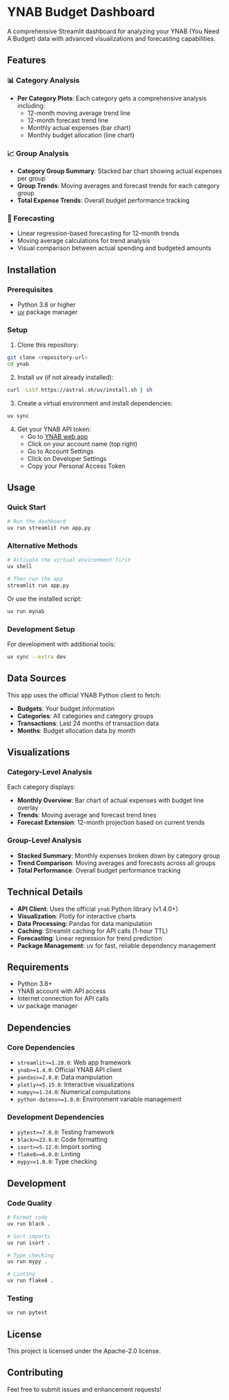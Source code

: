 # YNAB Budget Dashboard

A comprehensive Streamlit dashboard for analyzing your YNAB (You Need A Budget) data with advanced visualizations and forecasting capabilities.

## Features

### 📊 Category Analysis
- **Per Category Plots**: Each category gets a comprehensive analysis including:
  - 12-month moving average trend line
  - 12-month forecast trend line
  - Monthly actual expenses (bar chart)
  - Monthly budget allocation (line chart)

### 📈 Group Analysis
- **Category Group Summary**: Stacked bar chart showing actual expenses per group
- **Group Trends**: Moving averages and forecast trends for each category group
- **Total Expense Trends**: Overall budget performance tracking

### 🔮 Forecasting
- Linear regression-based forecasting for 12-month trends
- Moving average calculations for trend analysis
- Visual comparison between actual spending and budgeted amounts

## Installation

### Prerequisites
- Python 3.8 or higher
- [uv](https://docs.astral.sh/uv/) package manager

### Setup

1. Clone this repository:
```bash
git clone <repository-url>
cd ynab
```

2. Install uv (if not already installed):
```bash
curl -LsSf https://astral.sh/uv/install.sh | sh
```

3. Create a virtual environment and install dependencies:
```bash
uv sync
```

4. Get your YNAB API token:
   - Go to [YNAB web app](https://app.youneedabudget.com/)
   - Click on your account name (top right)
   - Go to Account Settings
   - Click on Developer Settings
   - Copy your Personal Access Token

## Usage

### Quick Start
```bash
# Run the dashboard
uv run streamlit run app.py
```

### Alternative Methods
```bash
# Activate the virtual environment first
uv shell

# Then run the app
streamlit run app.py
```

Or use the installed script:
```bash
uv run mynab
```

### Development Setup
For development with additional tools:
```bash
uv sync --extra dev
```

## Data Sources

This app uses the official YNAB Python client to fetch:
- **Budgets**: Your budget information
- **Categories**: All categories and category groups
- **Transactions**: Last 24 months of transaction data
- **Months**: Budget allocation data by month

## Visualizations

### Category-Level Analysis
Each category displays:
- **Monthly Overview**: Bar chart of actual expenses with budget line overlay
- **Trends**: Moving average and forecast trend lines
- **Forecast Extension**: 12-month projection based on current trends

### Group-Level Analysis
- **Stacked Summary**: Monthly expenses broken down by category group
- **Trend Comparison**: Moving averages and forecasts across all groups
- **Total Performance**: Overall budget performance tracking

## Technical Details

- **API Client**: Uses the official `ynab` Python library (v1.4.0+)
- **Visualization**: Plotly for interactive charts
- **Data Processing**: Pandas for data manipulation
- **Caching**: Streamlit caching for API calls (1-hour TTL)
- **Forecasting**: Linear regression for trend prediction
- **Package Management**: uv for fast, reliable dependency management

## Requirements

- Python 3.8+
- YNAB account with API access
- Internet connection for API calls
- uv package manager

## Dependencies

### Core Dependencies
- `streamlit>=1.28.0`: Web app framework
- `ynab>=1.4.0`: Official YNAB API client
- `pandas>=2.0.0`: Data manipulation
- `plotly>=5.15.0`: Interactive visualizations
- `numpy>=1.24.0`: Numerical computations
- `python-dotenv>=1.0.0`: Environment variable management

### Development Dependencies
- `pytest>=7.0.0`: Testing framework
- `black>=23.0.0`: Code formatting
- `isort>=5.12.0`: Import sorting
- `flake8>=6.0.0`: Linting
- `mypy>=1.0.0`: Type checking

## Development

### Code Quality
```bash
# Format code
uv run black .

# Sort imports
uv run isort .

# Type checking
uv run mypy .

# Linting
uv run flake8 .
```

### Testing
```bash
uv run pytest
```

## License

This project is licensed under the Apache-2.0 license.

## Contributing

Feel free to submit issues and enhancement requests!